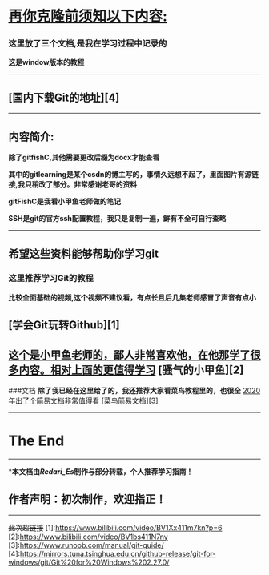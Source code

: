 

# <u> 再你克隆前须知以下内容: </u>  

### 这里放了三个文档,是我在学习过程中记录的  

**这是window版本的教程**  

----
[国内下载Git的地址][4]
----
----
## 内容简介:  

**除了gitfishC,其他需要更改后缀为docx才能查看**  

**其中的gitlearning是某个csdn的博主写的，事情久远想不起了，里面图片有源链接,我只稍改了部分。非常感谢老哥的资料**  

**gitFishC是我看小甲鱼老师做的笔记**  

**SSH是git的官方ssh配置教程，我只是复制一遍，鲜有不全可自行查略**  

------





## 希望这些资料能够帮助你学习git

### 这里推荐学习Git的教程

**比较全面基础的视频,这个视频不建议看，有点长且后几集老师感冒了声音有点小**

[学会Git玩转Github][1]
-----
<u>这个是小甲鱼老师的，鄙人非常喜欢他，在他那学了很多内容。相对上面的更值得学习</u>
[骚气的小甲鱼][2]
------
###文档
**除了我已经在这里给了的，我还推荐大家看菜鸟教程里的，也很全**
<u>2020年出了个简易文档非常值得看</u>
[菜鸟简易文档][3]

-------

  



The End
=====
-----
***本文档由~~*Redari_Es*~~制作与部分转载，个人推荐学习指南！**  

## **作者声明：初次制作，欢迎指正！**



------------
~~此次超链接~~
[1]:https://www.bilibili.com/video/BV1Xx411m7kn?p=6
[2]:https://www.bilibili.com/video/BV1bs411N7ny
[3]:https://www.runoob.com/manual/git-guide/
[4]:https://mirrors.tuna.tsinghua.edu.cn/github-release/git-for-windows/git/Git%20for%20Windows%202.27.0/

